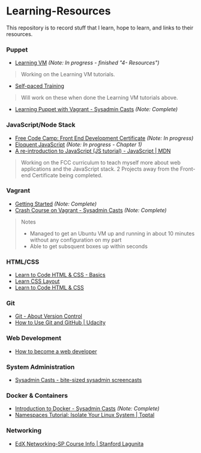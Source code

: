 # Learning-Resources
This repository is to record stuff that I learn, hope to learn, and links to their resources.

### Puppet
- [Learning VM](https://learn.puppet.com/) *(Note: In progress - finished "4- Resources")*

> Working on the Learning VM tutorials.

- [Self-paced Training](https://learn.puppet.com/category/self-paced-training)

>Will work on these when done the Learning VM tutorials above.

- [Learning Puppet with Vagrant - Sysadmin Casts](https://sysadmincasts.com/episodes/8-learning-puppet-with-vagrant) *(Note: Complete)*

### JavaScript/Node Stack
- [Free Code Camp: Front End Development Certificate](www.freecodecamp.com) *(Note: In progress)*
- [Eloquent JavaScript](http://eloquentjavascript.net/) *(Note: In progress - Chapter 1)*
- [A re-introduction to JavaScript (JS tutorial) - JavaScript | MDN](https://developer.mozilla.org/en-US/docs/Web/JavaScript/A_re-introduction_to_JavaScript)

>Working on the FCC curriculum to teach myself more about web applications and the JavaScript stack. 2 Projects away from the Front-end Certificate being completed.

### Vagrant
- [Getting Started](https://www.vagrantup.com/docs/getting-started/) *(Note: Complete)*
- [Crash Course on Vagrant - Sysadmin Casts](https://sysadmincasts.com/episodes/42-crash-course-on-vagrant-revised) *(Note: Complete)*

> Notes
> - Managed to get an Ubuntu VM up and running in about 10 minutes without any configuration on my part
> - Able to get subsquent boxes up within seconds

### HTML/CSS
- [Learn to Code HTML & CSS - Basics](http://learn.shayhowe.com/html-css/)
- [Learn CSS Layout](http://learnlayout.com/)
- [Learn to Code HTML & CSS](http://learn.shayhowe.com/)

### Git
- [Git - About Version Control](https://git-scm.com/book/en/v2/Getting-Started-About-Version-Control)
- [How to Use Git and GitHub | Udacity](https://www.udacity.com/course/how-to-use-git-and-github--ud775)

### Web Development
- [How to become a web developer](http://aestheticio.com/how-to-become-a-web-developer-part-1/)

### System Administration
- [Sysadmin Casts - bite-sized sysadmin screencasts](https://sysadmincasts.com/)

### Docker & Containers
- [Introduction to Docker - Sysadmin Casts](https://sysadmincasts.com/episodes/31-introduction-to-docker) *(Note: Complete)*
- [Namespaces Tutorial: Isolate Your Linux System | Toptal](https://www.toptal.com/linux/separation-anxiety-isolating-your-system-with-linux-namespaces)

### Networking

- [EdX Networking-SP Course Info | Stanford Lagunita](https://lagunita.stanford.edu/courses/Engineering/Networking-SP/SelfPaced/)
